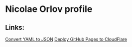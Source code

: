 # Nicolae Orlov profile



## Links:
[Convert YAML to JSON](https://stackoverflow.com/a/32385156)
[Deploy GitHub Pages to CloudFlare](https://blog.cloudflare.com/secure-and-fast-github-pages-with-cloudflare)

